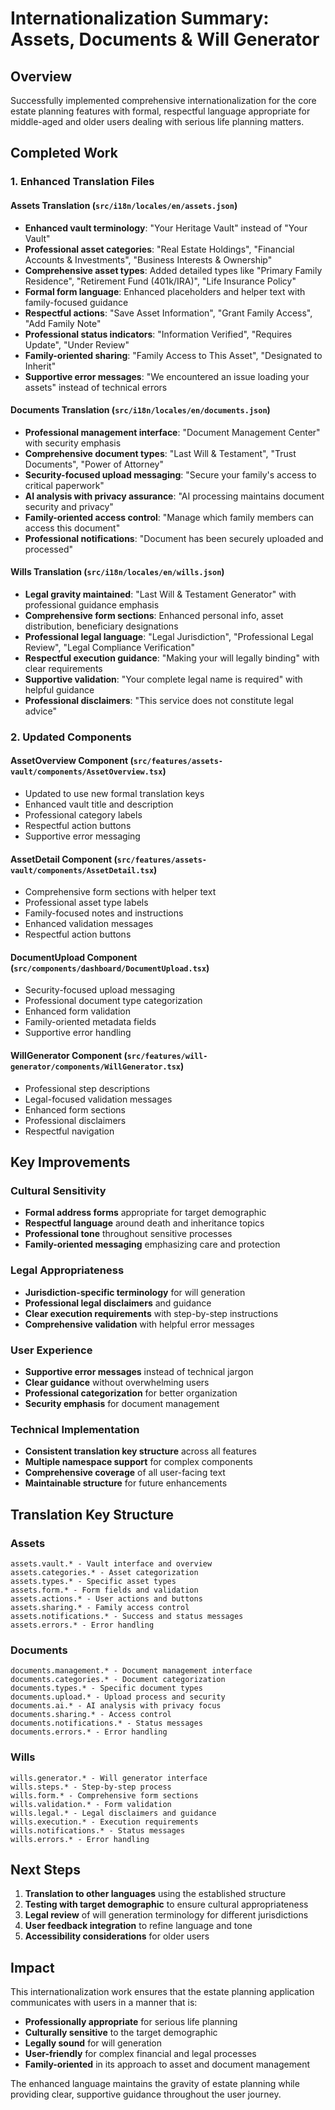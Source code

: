 # Internationalization Summary: Assets, Documents & Will Generator

## Overview
Successfully implemented comprehensive internationalization for the core estate planning features with formal, respectful language appropriate for middle-aged and older users dealing with serious life planning matters.

## Completed Work

### 1. Enhanced Translation Files

#### Assets Translation (`src/i18n/locales/en/assets.json`)
- **Enhanced vault terminology**: "Your Heritage Vault" instead of "Your Vault"
- **Professional asset categories**: "Real Estate Holdings", "Financial Accounts & Investments", "Business Interests & Ownership"
- **Comprehensive asset types**: Added detailed types like "Primary Family Residence", "Retirement Fund (401k/IRA)", "Life Insurance Policy"
- **Formal form language**: Enhanced placeholders and helper text with family-focused guidance
- **Respectful actions**: "Save Asset Information", "Grant Family Access", "Add Family Note"
- **Professional status indicators**: "Information Verified", "Requires Update", "Under Review"
- **Family-oriented sharing**: "Family Access to This Asset", "Designated to Inherit"
- **Supportive error messages**: "We encountered an issue loading your assets" instead of technical errors

#### Documents Translation (`src/i18n/locales/en/documents.json`)
- **Professional management interface**: "Document Management Center" with security emphasis
- **Comprehensive document types**: "Last Will & Testament", "Trust Documents", "Power of Attorney"
- **Security-focused upload messaging**: "Secure your family's access to critical paperwork"
- **AI analysis with privacy assurance**: "AI processing maintains document security and privacy"
- **Family-oriented access control**: "Manage which family members can access this document"
- **Professional notifications**: "Document has been securely uploaded and processed"

#### Wills Translation (`src/i18n/locales/en/wills.json`)
- **Legal gravity maintained**: "Last Will & Testament Generator" with professional guidance emphasis
- **Comprehensive form sections**: Enhanced personal info, asset distribution, beneficiary designations
- **Professional legal language**: "Legal Jurisdiction", "Professional Legal Review", "Legal Compliance Verification"
- **Respectful execution guidance**: "Making your will legally binding" with clear requirements
- **Supportive validation**: "Your complete legal name is required" with helpful guidance
- **Professional disclaimers**: "This service does not constitute legal advice"

### 2. Updated Components

#### AssetOverview Component (`src/features/assets-vault/components/AssetOverview.tsx`)
- Updated to use new formal translation keys
- Enhanced vault title and description
- Professional category labels
- Respectful action buttons
- Supportive error messaging

#### AssetDetail Component (`src/features/assets-vault/components/AssetDetail.tsx`)
- Comprehensive form sections with helper text
- Professional asset type labels
- Family-focused notes and instructions
- Enhanced validation messages
- Respectful action buttons

#### DocumentUpload Component (`src/components/dashboard/DocumentUpload.tsx`)
- Security-focused upload messaging
- Professional document type categorization
- Enhanced form validation
- Family-oriented metadata fields
- Supportive error handling

#### WillGenerator Component (`src/features/will-generator/components/WillGenerator.tsx`)
- Professional step descriptions
- Legal-focused validation messages
- Enhanced form sections
- Professional disclaimers
- Respectful navigation

## Key Improvements

### Cultural Sensitivity
- **Formal address forms** appropriate for target demographic
- **Respectful language** around death and inheritance topics
- **Professional tone** throughout sensitive processes
- **Family-oriented messaging** emphasizing care and protection

### Legal Appropriateness
- **Jurisdiction-specific terminology** for will generation
- **Professional legal disclaimers** and guidance
- **Clear execution requirements** with step-by-step instructions
- **Comprehensive validation** with helpful error messages

### User Experience
- **Supportive error messages** instead of technical jargon
- **Clear guidance** without overwhelming users
- **Professional categorization** for better organization
- **Security emphasis** for document management

### Technical Implementation
- **Consistent translation key structure** across all features
- **Multiple namespace support** for complex components
- **Comprehensive coverage** of all user-facing text
- **Maintainable structure** for future enhancements

## Translation Key Structure

### Assets
```
assets.vault.* - Vault interface and overview
assets.categories.* - Asset categorization
assets.types.* - Specific asset types
assets.form.* - Form fields and validation
assets.actions.* - User actions and buttons
assets.sharing.* - Family access control
assets.notifications.* - Success and status messages
assets.errors.* - Error handling
```

### Documents
```
documents.management.* - Document management interface
documents.categories.* - Document categorization
documents.types.* - Specific document types
documents.upload.* - Upload process and security
documents.ai.* - AI analysis with privacy focus
documents.sharing.* - Access control
documents.notifications.* - Status messages
documents.errors.* - Error handling
```

### Wills
```
wills.generator.* - Will generator interface
wills.steps.* - Step-by-step process
wills.form.* - Comprehensive form sections
wills.validation.* - Form validation
wills.legal.* - Legal disclaimers and guidance
wills.execution.* - Execution requirements
wills.notifications.* - Status messages
wills.errors.* - Error handling
```

## Next Steps

1. **Translation to other languages** using the established structure
2. **Testing with target demographic** to ensure cultural appropriateness
3. **Legal review** of will generation terminology for different jurisdictions
4. **User feedback integration** to refine language and tone
5. **Accessibility considerations** for older users

## Impact

This internationalization work ensures that the estate planning application communicates with users in a manner that is:
- **Professionally appropriate** for serious life planning
- **Culturally sensitive** to the target demographic
- **Legally sound** for will generation
- **User-friendly** for complex financial and legal processes
- **Family-oriented** in its approach to asset and document management

The enhanced language maintains the gravity of estate planning while providing clear, supportive guidance throughout the user journey. 